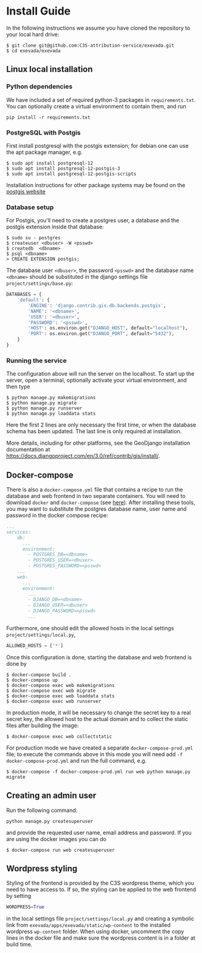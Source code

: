 # Install Guide
In the following instructions we assume you have cloned the repository to your local hard drive:
```shell
$ git clone git@github.com:C3S-attribution-service/exevada.git
$ cd exevada/exevada
```
## Linux local installation
### Python dependencies
We have included a set of required python-3 packages in `requirements.txt`. You can optionally create a virtual environment to contain them, and run
```shell
pip install -r requirements.txt
```
### PostgreSQL with Postgis
First install postgresql with the postgis extension; for debian one can use the apt package manager, e.g.
```shell
$ sudo apt install postgresql-12
$ sudo apt install postgresql-12-postgis-3 
$ sudo apt install postgresql-12-postgis-scripts
```
Installation instructions for other package systems may be found on the [postgis website](https://postgis.net/install/)

### Database setup
For Postgis, you'll need to create a postgres user, a database and the postgis extension inside that database:
```shell
$ sudo su - postgres
$ createuser <dbuser> -W <psswd>
$ createdb  <dbname>
$ psql <dbname>
> CREATE EXTENSION postgis;
```
The database user `<dbuser>`, the password `<psswd>` and the database name `<dbname>` should be substituted in the django settings file `project/settings/base.py`:
```python
DATABASES = {
    'default': {
        'ENGINE': 'django.contrib.gis.db.backends.postgis',
        'NAME': '<dbname>',
        'USER': '<dbuser>',
        'PASSWORD': '<psswd>',
        'HOST': os.environ.get("DJANGO_HOST", default="localhost"),
        'PORT': os.environ.get("DJANGO_PORT", default="5432"),
    }
}
```
### Running the service
The configuration above will run the server on the localhost. To start up the server, open a terminal, optionally activate your virtual environment, and then type
```shell
$ python manage.py makemigrations
$ python manage.py migrate
$ python manage.py runserver
$ python manage.py loaddata stats
```
Here the first 2 lines are only necessary the first time, or when the database schema has been updated. The last line is only required at installation.

More details, including for other platforms, see the GeoDjango
installation documentation at
https://docs.djangoproject.com/en/3.0/ref/contrib/gis/install/.

## Docker-compose
There is also a `docker-compose.yml` file that contains a recipe to run the database and web frontend in two separate containers. You will need to download `docker` and `docker-compose` (see [here](https://docs.docker.com/compose/)). After installing these tools, you may want to substitute the postgres database name, user name and password in the docker compose recipe:
```yaml
...
services:
    db:
      ...
      environment:
        - POSTGRES_DB=<dbname>
        - POSTGRES_USER=<dbuser>
        - POSTGRES_PASSWORD=<psswd>
    ...
    web:
      ...
      environment:
        ...
        - DJANGO_DB=<dbname>
        - DJANGO_USER=<dbuser>
        - DJANGO_PASSWORD=<psswd>
        ...
```
Furthermore, one should edit the allowed hosts in the local settings `project/settings/local.py`,
```python
ALLOWED_HOSTS = ['*']
```
Once this configuration is done, starting the database and web frontend is done by
```shell
$ docker-compose build .
$ docker-compose up
$ docker-compose exec web makemigrations
$ docker-compose exec web migrate
$ docker-compose exec web loaddata stats
$ docker-compose exec web runserver
```
In production mode, it will be necessary to change the secret key to a real secret key, the allowed host to the actual domain and to collect the static files after building the image:
```shell
$ docker-compose exec web collectstatic
```
For production mode we have created a separate ```docker-compose-prod.yml``` file; to execute the commands above in this mode you will need add ```-f docker-compose-prod.yml``` and run the full command, e.g.
```
$ docker-compose -f docker-compose-prod.yml run web python manage.py migrate
```

## Creating an admin user
Run the following command:
```shell
python manage.py createsuperuser
```
and provide the requested user name, email address and password. If you are using the docker images you can do
```shell
$ docker-compose run web createsuperuser
```

## Wordpress styling
Styling of the frontend is provided by the C3S wordpress theme, which you need to have access to. If so, the styling can be applied to the web frontend by setting 
```python
WORDPRESS=True
```
in the local settings file `project/settings/local.py` and creating a symbolic link from `exevada/apps/exevada/static/wp-content` to the installed wordpress `wp-content` folder. When using docker, uncomment the copy lines in the docker file and make sure the wordpress content is in a folder at build time.
